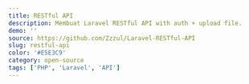 ```yaml
---
title: RESTful API
description: Membuat Laravel RESTful API with auth + upload file.
demo: ''
source: https://github.com/Zzzul/Laravel-RESTful-API
slug: restful-api
color: '#E5E3C9'
category: open-source
tags: ['PHP', 'Laravel', 'API']
---
```

